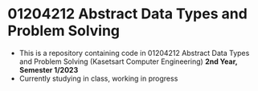# 01204212 Abstract Data Types and Problem Solving 
- This is a repository containing code in 01204212 Abstract Data Types and Problem Solving (Kasetsart Computer Engineering) **2nd Year, Semester 1/2023**
- Currently studying in class, working in progress